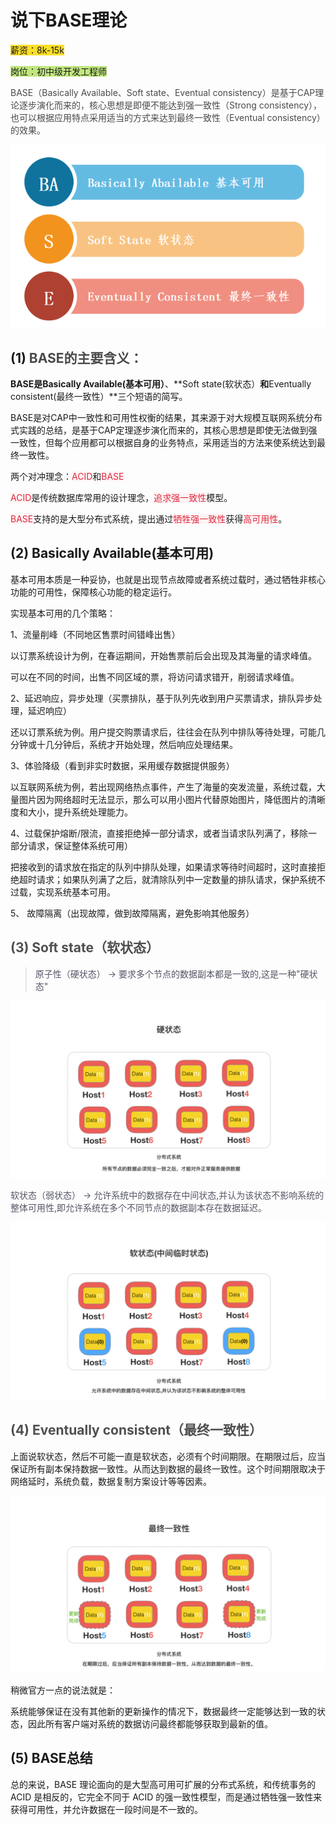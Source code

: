 # 说下BASE理论

<font style="background-color:#FBDE28;">薪资：8k-15k</font>

<font style="background-color:#C1E77E;">岗位：初中级开发工程师</font>

<font style="color:rgb(74, 74, 74);">BASE（Basically Available、Soft state、Eventual consistency）是基于CAP理论逐步演化而来的，核心思想是即便不能达到强一致性（Strong consistency），也可以根据应用特点采用适当的方式来达到最终一致性（Eventual consistency）的效果。</font>

![1695887360918-d05d2e33-2d39-4f6a-8e57-125528102c0b.png](./img/w70DMueQFD_FG45a/1695887360918-d05d2e33-2d39-4f6a-8e57-125528102c0b-226760.png)

## (1) <font style="color:rgb(74, 74, 74);">BASE的主要含义：</font>

**BASE是Basically Available(基本可用）**、**Soft state(软状态）**和**Eventually consistent(最终一致性）**三个短语的简写。

BASE是对CAP中一致性和可用性权衡的结果，其来源于对大规模互联网系统分布式实践的总结，是基于CAP定理逐步演化而来的，其核心思想是即使无法做到强一致性，但每个应用都可以根据自身的业务特点，采用适当的方法来使系统达到最终一致性。

两个对冲理念：<font style="color:#DF2A3F;background-color:rgba(255,244,245,1);">ACID</font>和<font style="color:#DF2A3F;background-color:rgba(255,244,245,1);">BASE</font>

<font style="color:#DF2A3F;background-color:rgba(255,244,245,1);">ACID</font>是传统数据库常用的设计理念，<font style="color:#DF2A3F;background-color:rgba(255,244,245,1);">追求强一致性</font>模型。

<font style="color:#DF2A3F;background-color:rgba(255,244,245,1);">BASE</font>支持的是大型分布式系统，提出通过<font style="color:#DF2A3F;background-color:rgba(255,244,245,1);">牺牲强一致性</font>获得<font style="color:#DF2A3F;background-color:rgba(255,244,245,1);">高可用性</font>。

## (2) Basically Available(基本可用)

基本可用本质是一种妥协，也就是出现节点故障或者系统过载时，通过牺牲非核心功能的可用性，保障核心功能的稳定运行。

实现基本可用的几个策略：

1、流量削峰（不同地区售票时间错峰出售）

以订票系统设计为例，在春运期间，开始售票前后会出现及其海量的请求峰值。

可以在不同的时间，出售不同区域的票，将访问请求错开，削弱请求峰值。

2、延迟响应，异步处理（买票排队，基于队列先收到用户买票请求，排队异步处理，延迟响应）

还以订票系统为例。用户提交购票请求后，往往会在队列中排队等待处理，可能几分钟或十几分钟后，系统才开始处理，然后响应处理结果。

3、体验降级（看到非实时数据，采用缓存数据提供服务）

以互联网系统为例，若出现网络热点事件，产生了海量的突发流量，系统过载，大量图片因为网络超时无法显示，那么可以用小图片代替原始图片，降低图片的清晰度和大小，提升系统处理能力。

4、过载保护熔断/限流，直接拒绝掉一部分请求，或者当请求队列满了，移除一部分请求，保证整体系统可用）

把接收到的请求放在指定的队列中排队处理，如果请求等待时间超时，这时直接拒绝超时请求；如果队列满了之后，就清除队列中一定数量的排队请求，保护系统不过载，实现系统基本可用。

5、 故障隔离（出现故障，做到故障隔离，避免影响其他服务）

## <font style="color:rgb(79, 79, 79);">(3) Soft state（软状态）</font>
>
> <font style="color:rgb(85, 86, 102);">原子性（硬状态） -> 要求多个节点的数据副本都是一致的,这是一种"硬状态"</font>
>

![1695887730861-b283fb00-2697-440e-b7ca-e6d4273bab1e.png](./img/w70DMueQFD_FG45a/1695887730861-b283fb00-2697-440e-b7ca-e6d4273bab1e-505640.png)

<font style="color:rgb(85, 86, 102);">软状态（弱状态） -> 允许系统中的数据存在中间状态,并认为该状态不影响系统的整体可用性,即允许系统在多个不同节点的数据副本存在数据延迟。</font>

![1695887752843-f18f9d33-71db-4b27-8e62-3e2a6ed62a70.png](./img/w70DMueQFD_FG45a/1695887752843-f18f9d33-71db-4b27-8e62-3e2a6ed62a70-993348.png)

## <font style="color:rgb(79, 79, 79);">(4) Eventually consistent（最终一致性）</font>

上面说软状态，然后不可能一直是软状态，必须有个时间期限。在期限过后，应当保证所有副本保持数据一致性。从而达到数据的最终一致性。这个时间期限取决于网络延时，系统负载，数据复制方案设计等等因素。

![1695887862032-f9e54d72-e901-49b7-a100-93dc82e79e0b.png](./img/w70DMueQFD_FG45a/1695887862032-f9e54d72-e901-49b7-a100-93dc82e79e0b-030756.png)

稍微官方一点的说法就是：

系统能够保证在没有其他新的更新操作的情况下，数据最终一定能够达到一致的状态，因此所有客户端对系统的数据访问最终都能够获取到最新的值。

## (5) BASE总结

总的来说，BASE 理论面向的是大型高可用可扩展的分布式系统，和传统事务的 ACID 是相反的，它完全不同于 ACID 的强一致性模型，而是通过牺牲强一致性来获得可用性，并允许数据在一段时间是不一致的。
